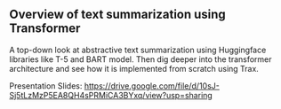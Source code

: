 ## Overview of text summarization using Transformer
A top-down look at abstractive text summarization using Huggingface libraries like T-5 and BART model. 
Then dig deeper into the transformer architecture and see how it is implemented from scratch using Trax.

Presentation Slides:
https://drive.google.com/file/d/10sJ-Sj5tLzMzP5EA8QH4sPRMiCA3BYxq/view?usp=sharing
